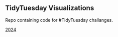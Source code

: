 ## TidyTuesday Visualizations
Repo containing code for #TidyTuesday challanges. 

[2024](2024/README.md)
